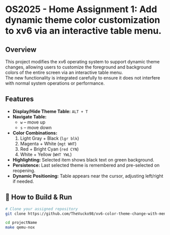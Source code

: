 # OS2025 - Home Assignment 1: Add dynamic theme color customization to xv6 via an interactive table menu.

## Overview
This project modifies the xv6 operating system to support dynamic theme changes, allowing users to customize the foreground and background colors of the entire screen via an interactive table menu.  
The new functionality is integrated carefully to ensure it does not interfere with normal system operations or performance.

## Features
- **Display/Hide Theme Table:** `ALT + T`  
- **Navigate Table:** 
  - `w` – move up  
  - `s` – move down  
- **Color Combinations:**  
  1. Light Gray + Black (`lgr blk`)  
  2. Magenta + White (`mgt WHT`)  
  3. Red + Bright Cyan (`red CYN`)  
  4. White + Yellow (`WHT YWL`)  
- **Highlighting:** Selected item shows black text on green background.  
- **Persistence:** Last selected theme is remembered and pre-selected on reopening.  
- **Dynamic Positioning:** Table appears near the cursor, adjusting left/right if needed.

## 🚀 How to Build & Run

```bash
# Clone your assigned repository
git clone https://github.com/TheVucko98/xv6-color-theme-change-with-menu.git

cd projectName
make qemu-nox
